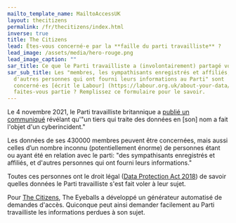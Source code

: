 ```yaml
---
mailto_template_name: MailtoAccessUK
layout: thecitizens
permalink: /fr/thecitizens/index.html
inverse: true
title: The Citizens
lead: Êtes-vous concerné·e par la **faille du parti travailliste** ?
lead_image: /assets/media/hero-rouge.png
lead_image_caption: ""
sar_title: Ce que le Parti travailliste a (involontairement) partagé vous concernant
sar_sub_title: Les "membres, les sympathisants enregistrés et affiliés, et
  d'autres personnes qui ont fourni leurs informations au Parti" sont
  concerné·es [écrit le Labour] (https://labour.org.uk/about-your-data/). En
  faites-vous partie ? Remplissez ce formulaire pour le savoir.
---
```

Le 4 novembre 2021, le Parti travailliste britannique a [publié un communiqué](https://labour.org.uk/about-your-data/) révélant qu'"un tiers qui traite des données en \[son] nom a fait l'objet d'un cyberincident."

Les données de ses 430000 membres peuvent être concernées, mais aussi celles d’un nombre inconnu (potentiellement énorme) de personnes étant ou ayant été en relation avec le parti: "des sympathisants enregistrés et affiliés, et d'autres personnes qui ont fourni leurs informations."

Toutes ces personnes ont le droit légal ([Data Protection Act 2018](https://www.legislation.gov.uk/ukpga/2018/12/contents/enacted)) de savoir quelles données le Parti travailliste s'est fait voler à leur sujet.

Pour [The Citizens](https://the-citizens.com), The Eyeballs a développé un générateur automatisé de demandes d'accès. Quiconque peut ainsi demander facilement au Parti travailliste les informations perdues à son sujet.